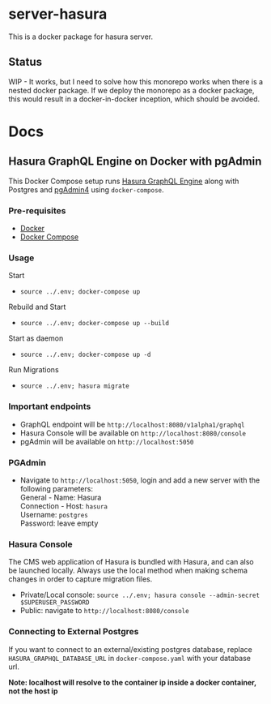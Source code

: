 server-hasura
=====================

This is a docker package for hasura server.

Status
------------
WIP - It works, but I need to solve how this monorepo works when there is a nested docker package. If we deploy the monorepo as a docker package, this would result in a docker-in-docker inception, which should be avoided.
 
 
# Docs



## Hasura GraphQL Engine on Docker with pgAdmin

This Docker Compose setup runs [Hasura GraphQL Engine](https://github.com/hasura/graphql-engine) along with Postgres and [pgAdmin4](https://www.pgadmin.org/) using `docker-compose`.

### Pre-requisites

- [Docker](https://docs.docker.com/install/)
- [Docker Compose](https://docs.docker.com/compose/install/)

### Usage

Start
- `source ../.env; docker-compose up`

Rebuild and Start
- `source ../.env; docker-compose up --build`

Start as daemon
- `source ../.env; docker-compose up -d`

Run Migrations
- `source ../.env; hasura migrate`



### Important endpoints

- GraphQL endpoint will be `http://localhost:8080/v1alpha1/graphql`
- Hasura Console will be available on `http://localhost:8080/console`
- pgAdmin will be available on `http://localhost:5050`



### PGAdmin

- Navigate to `http://localhost:5050`, login and add a new server with the following parameters:  
  General - Name: Hasura  
  Connection - Host: `hasura`  
  Username: `postgres`  
  Password: leave empty  


### Hasura Console

The CMS web application of Hasura is bundled with Hasura, and can also be launched locally. Always use the local method when making schema changes in order to capture migration files.  

- Private/Local console: `source ../.env; hasura console --admin-secret $SUPERUSER_PASSWORD`
- Public: navigate to `http://localhost:8080/console`


### Connecting to External Postgres

If you want to connect to an external/existing postgres database, replace `HASURA_GRAPHQL_DATABASE_URL` in `docker-compose.yaml` with your database url.

**Note: localhost will resolve to the container ip inside a docker container, not the host ip**
